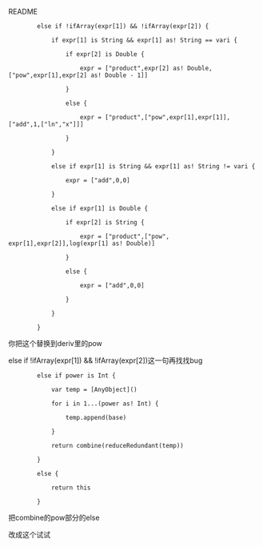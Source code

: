 README

            else if !ifArray(expr[1]) && !ifArray(expr[2]) {

                if expr[1] is String && expr[1] as! String == vari {

                    if expr[2] is Double {

                        expr = ["product",expr[2] as! Double,["pow",expr[1],expr[2] as! Double - 1]]

                    }

                    else {

                        expr = ["product",["pow",expr[1],expr[1]],["add",1,["ln","x"]]]

                    }

                }

                else if expr[1] is String && expr[1] as! String != vari {

                    expr = ["add",0,0]

                }

                else if expr[1] is Double {

                    if expr[2] is String {

                        expr = ["product",["pow", expr[1],expr[2]],log(expr[1] as! Double)]

                    }

                    else {

                        expr = ["add",0,0]

                    }

                }

            }



 你把这个替换到deriv里的pow

else if !ifArray(expr[1]) && !ifArray(expr[2])这一句再找找bug

            else if power is Int {

                var temp = [AnyObject]()

                for i in 1...(power as! Int) {

                    temp.append(base)

                }

                return combine(reduceRedundant(temp))

            }

            else {

                return this

            }



把combine的pow部分的else

改成这个试试